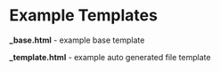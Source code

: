 # Example Templates

**_base.html** - example base template

**_template.html** - example auto generated file template
